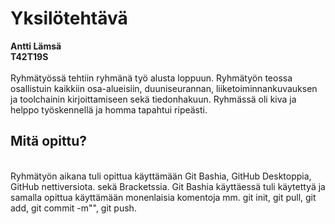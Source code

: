 <h1>Yksilötehtävä</h1>

<b>Antti Lämsä</b><br>
<b>T42T19S</b>
<br>
<br>
Ryhmätyössä tehtiin ryhmänä työ alusta loppuun. Ryhmätyön teossa osallistuin kaikkiin osa-alueisiin, duuniseurannan, liiketoiminnankuvauksen ja toolchainin kirjoittamiseen sekä tiedonhakuun. Ryhmässä oli kiva ja helppo työskennellä ja homma tapahtui ripeästi.

<h2>Mitä opittu?</h2>
<br>
Ryhmätyön aikana tuli opittua käyttämään Git Bashia, GitHub Desktoppia, GitHub nettiversiota. sekä Bracketssia. Git Bashia käyttäessä tuli käytettyä ja samalla opittua käyttämään monenlaisia komentoja mm. git init, git pull, git add, git commit -m"", git push.